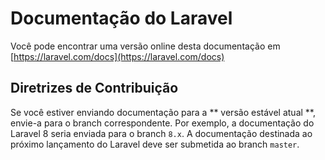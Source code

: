 # Documentação do Laravel
Você pode encontrar uma versão  online desta documentação em [https://laravel.com/docs](https://laravel.com/docs)

## Diretrizes de Contribuição

Se você estiver enviando documentação para a ** versão estável atual **, envie-a para o branch correspondente. Por exemplo, a documentação do Laravel 8 seria enviada para o branch `8.x`. A documentação destinada ao próximo lançamento do Laravel deve ser submetida ao branch `master`.
